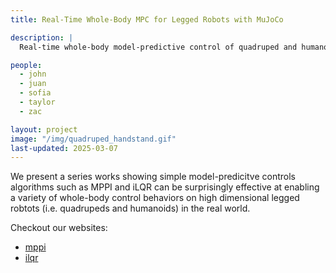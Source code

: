 ```yaml
---
title: Real-Time Whole-Body MPC for Legged Robots with MuJoCo

description: |
  Real-time whole-body model-predictive control of quadruped and humanoid robotics using the MuJoCo physics engine.

people:
  - john
  - juan
  - sofia
  - taylor
  - zac 

layout: project
image: "/img/quadruped_handstand.gif"
last-updated: 2025-03-07
---
```


We present a series works showing simple model-predicitve controls algorithms such as MPPI and iLQR can be surprisingly effective at enabling a variety of whole-body control behaviors on high dimensional legged robtots (i.e. quadrupeds and humanoids) in the real world.

Checkout our websites:
* [mppi](https://whole-body-mppi.github.io/)
* [ilqr](https://johnzhang3.github.io/mujoco_ilqr/)



